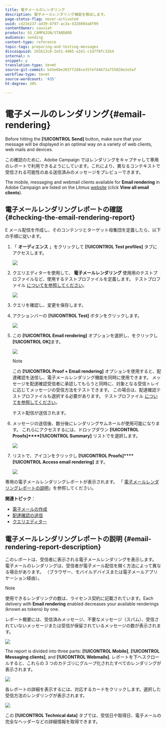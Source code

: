 ```yaml
---
title: 電子メールのレンダリング
description: 電子メールレンダリング機能を検出します。
page-status-flag: never-activated
uuid: c423e237-ad39-4797-ac3a-4320894a8f99
contentOwner: sauviat
products: SG_CAMPAIGN/STANDARD
audience: sending
content-type: reference
topic-tags: preparing-and-testing-messages
discoiquuid: 2b5b13c8-2e51-4985-a161-c1d7f0fc32b4
internal: n
snippet: y
translation-type: tm+mt
source-git-commit: b43e6be265ff2d8ce357ef44672a755028e2e5af
workflow-type: tm+mt
source-wordcount: '435'
ht-degree: 30%

---
```



# 電子メールのレンダリング{#email-rendering}

Before hitting the **[!UICONTROL Send]** button, make sure that your message will be displayed in an optimal way on a variety of web clients, web mails and devices.

この確認のために、Adobe Campaign ではレンダリングをキャプチャして専用のレポートで利用できるようにしています。これにより、異なるコンテキストで受信される可能性のある送信済みのメッセージをプレビューできます。

The mobile, messaging and webmail clients available for **Email rendering** in Adobe Campaign are listed on the Litmus [website](https://litmus.com/email-testing) (click **View all email clients**).

## 電子メールレンダリングレポートの確認 {#checking-the-email-rendering-report}

E メール配信を作成し、そのコンテンツとターゲット母集団を定義したら、以下の手順に従います。

1. 「 **オーディエンス** 」をクリックして **[!UICONTROL Test profiles]** タブにアクセスします。

   ![](assets/email_rendering_05.png)

1. クエリエディターを使用して、 **電子メールレンダリング** 使用用のテストプロファイルなど、使用するテストプロファイルを定義します。 テストプロファイル [についてを参照してください](../../audiences/using/managing-test-profiles.md)。

   ![](assets/email_rendering_06.png)

1. クエリを確認し、変更を保存します。
1. アクションバーの **[!UICONTROL Test]** ボタンをクリックします。

   ![](assets/email_rendering_07.png)

1. この **[!UICONTROL Email rendering]** オプションを選択し、をクリックし **[!UICONTROL OK]**&#x200B;ます。

   ![](assets/email_rendering_08.png)

   >[!NOTE]
   >
   >この **[!UICONTROL Proof + Email rendering]** オプションを使用すると、配達確認を送信し、電子メールレンダリング機能を同時に使用できます。 メッセージを配達確認受信者に承認してもらうと同時に、対象となる受信トレイに応じてメッセージの受信方法をテストできます。 この場合は、配達確認テストプロファイルも選択する必要があります。 テストプロファイル [についてを参照してください](../../audiences/using/managing-test-profiles.md)。

   テスト配信が送信されます。

1. メッセージの送信後、数分後にレンダリングサムネールが使用可能になります。 これらにアクセスするには、ドロップダウン **[!UICONTROL Proofs]****[!UICONTROL Summary]** リストでを選択します。

   ![](assets/email_rendering_03.png)

1. リストで、アイコンをクリックし **[!UICONTROL Proofs]****[!UICONTROL Access email rendering]** ます。

   ![](assets/email_rendering_04.png)

専用の電子メールレンダリングレポートが表示されます。 「 [電子メールレンダリングレポートの説明](#email-rendering-report-description)」を参照してください。

**関連トピック**：

* [電子メールの作成](../../channels/using/creating-an-email.md)
* [配達確認の送信](../../sending/using/sending-proofs.md)
* [クエリエディター](../../automating/using/editing-queries.md#about-query-editor)

## 電子メールレンダリングレポートの説明 {#email-rendering-report-description}

このレポートは、受信者に表示される電子メールレンダリングを表示します。 電子メールのレンダリングは、受信者が電子メール配信を開く方法によって異なる場合があります。 （ブラウザー、モバイルデバイスまたは電子メールアプリケーション経由）。

>[!NOTE]
>
>使用できるレンダリングの数は、ライセンス契約に記載されています。Each delivery with **Email rendering** enabled decreases your available renderings (known as tokens) by one.

レポート概要には、受信済みメッセージ、不要なメッセージ（スパム）、受信されていないメッセージまたは受信が保留されているメッセージの数が表示されます。

![](assets/inbox_rendering_report.png)

The report is divided into three parts: **[!UICONTROL Mobile]**, **[!UICONTROL Messaging clients]**, and **[!UICONTROL Webmails]**. レポートを下へスクロールすると、これらの 3 つのカテゴリにグループ化されたすべてのレンダリングが表示されます。

![](assets/inbox_rendering_report_3.png)

各レポートの詳細を表示するには、対応するカードをクリックします。選択した受信方法のレンダリングが表示されます。

![](assets/inbox_rendering_report_2.png)

この **[!UICONTROL Technical data]** タブでは、受信日や取得日、電子メールの完全なヘッダーなどの詳細情報を取得できます。

